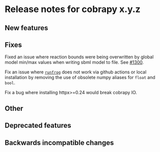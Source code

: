 # Release notes for cobrapy x.y.z

## New features

## Fixes

Fixed an issue where reaction bounds were being overwritten by global model min/max values
when writing sbml model to file. See [#1300](https://github.com/opencobra/cobrapy/pull/1312).

Fix an issue where [`runfrog`](https://github.com/matthiaskoenig/fbc_curation/issues/98) does
not work via github actions or local installation by removing the use of obsolete numpy
aliases for `float` and `bool`.

Fix a bug where installing httpx>=0.24 would break cobrapy IO.

## Other

## Deprecated features

## Backwards incompatible changes
